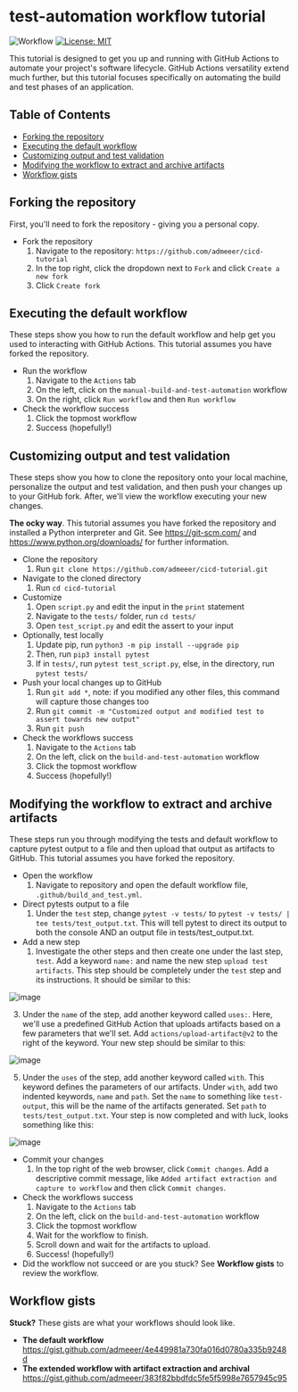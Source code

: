 # test-automation workflow tutorial
![Workflow](https://github.com/admeeer/cicd-tutorial/actions/workflows/build_and_test.yml/badge.svg) [![License: MIT](https://img.shields.io/badge/License-MIT-yellow.svg)](https://opensource.org/licenses/MIT)

This tutorial is designed to get you up and running with GitHub Actions to automate your project's software lifecycle. GitHub Actions versatility extend much further, but this tutorial focuses specifically on automating the build and test phases of an application.

## Table of Contents
- [Forking the repository](#forking-the-repository)
- [Executing the default workflow](#executing-the-default-workflow)
- [Customizing output and test validation](#customizing-output-and-test-validation)
- [Modifying the workflow to extract and archive artifacts](#modifying-the-workflow-to-extract-and-archive-artifacts)
- [Workflow gists](#workflow-gists)

## Forking the repository
First, you'll need to fork the repository - giving you a personal copy. 

- Fork the repository
   1. Navigate to the repository: `https://github.com/admeeer/cicd-tutorial`
   2. In the top right, click the dropdown next to `Fork` and click `Create a new fork`
   3. Click `Create fork`

## Executing the default workflow
These steps show you how to run the default workflow and help get you used to interacting with GitHub Actions. This tutorial assumes you have forked the repository. 

- Run the workflow
   1. Navigate to the `Actions` tab
   2. On the left, click on the `manual-build-and-test-automation` workflow
   3. On the right, click `Run workflow` and then `Run workflow`
- Check the workflow success
   1. Click the topmost workflow
   2. Success (hopefully!)

## Customizing output and test validation

These steps show you how to clone the repository onto your local machine, personalize the output and test validation, and then push your changes up to your GitHub fork. After, we'll view the workflow executing your new changes.

**The ocky way**. This tutorial assumes you have forked the repository and installed a Python interpreter and Git. See https://git-scm.com/ and https://www.python.org/downloads/ for further information. 

- Clone the repository
  1. Run `git clone https://github.com/admeeer/cicd-tutorial.git`
- Navigate to the cloned directory
  1. Run `cd cicd-tutorial`
- Customize
  1. Open `script.py` and edit the input in the `print` statement
  2. Navigate to the `tests/` folder, run `cd tests/`
  3. Open `test_script.py` and edit the assert to your input
- Optionally, test locally
  1. Update pip, run `python3 -m pip install --upgrade pip`
  2. Then, run `pip3 install pytest`
  3. If in `tests/`, run `pytest test_script.py`, else, in the directory, run `pytest tests/`
- Push your local changes up to GitHub
  1. Run `git add *`, note: if you modified any other files, this command will capture those changes too
  2. Run `git commit -m "Customized output and modified test to assert towards new output"`
  3. Run `git push`
- Check the workflows success
  1. Navigate to the `Actions` tab
  2. On the left, click on the `build-and-test-automation` workflow
  3. Click the topmost workflow
  4. Success (hopefully!)

## Modifying the workflow to extract and archive artifacts

These steps run you through modifying the tests and default workflow to capture pytest output to a file and then upload that output as artifacts to GitHub. This tutorial assumes you have forked the repository.

- Open the workflow
  1. Navigate to repository and open the default workflow file, `.github/build_and_test.yml`.
- Direct pytests output to a file
  1. Under the `test` step, change `pytest -v tests/` to `pytest -v tests/ | tee tests/test_output.txt`. This will tell pytest to direct its output to both the console AND an output file in tests/test_output.txt.
- Add a new step
  1. Investigate the other steps and then create one under the last step, `test`. Add a keyword `name:` and name the new step `upload test artifacts`. This step should be completely under the `test` step and its instructions. It should be similar to this:
  
![image](https://github.com/admeeer/cicd-tutorial/assets/6462261/76281de5-aad4-40a4-83ab-d74aa2e6c069)

  3. Under the `name` of the step, add another keyword called `uses:`. Here, we'll use a predefined GitHub Action that uploads artifacts based on a few parameters that we'll set. Add `actions/upload-artifact@v2` to the right of the keyword. Your new step should be similar to this:

![image](https://github.com/admeeer/cicd-tutorial/assets/6462261/6ba1dbf4-ac7d-4285-8b20-b0de554b0f31)

  5. Under the `uses` of the step, add another keyword called `with`. This keyword defines the parameters of our artifacts. Under `with`, add two indented keywords, `name` and `path`. Set the `name` to something like `test-output`, this will be the name of the artifacts generated. Set `path` to `tests/test_output.txt`. Your step is now completed and with luck, looks something like this:

![image](https://github.com/admeeer/cicd-tutorial/assets/6462261/b17b84e0-b9dc-4933-8d9e-2b3fdfd90c3a)

- Commit your changes
  1. In the top right of the web browser, click `Commit changes`. Add a descriptive commit message, like `Added artifact extraction and capture to workflow` and then click `Commit changes`.
- Check the workflows success
  1. Navigate to the `Actions` tab
  2. On the left, click on the `build-and-test-automation` workflow
  3. Click the topmost workflow
  4. Wait for the workflow to finish.
  5. Scroll down and wait for the artifacts to upload.
  6. Success! (hopefully!)
- Did the workflow not succeed or are you stuck? See **Workflow gists** to review the workflow.

## Workflow gists

**Stuck?** These gists are what your workflows should look like. 
- **The default workflow** https://gist.github.com/admeeer/4e449981a730fa016d0780a335b9248d
- **The extended workflow with artifact extraction and archival** https://gist.github.com/admeeer/383f82bbdfdc5fe5f5998e7657945c95

